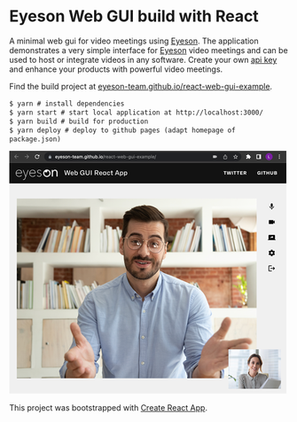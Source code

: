 
# Eyeson Web GUI build with React

A minimal web gui for video meetings using [Eyeson]. The application
demonstrates a very simple interface for [Eyeson] video meetings and can
be used to host or integrate videos in any software. Create your own [api key]
and enhance your products with powerful video meetings.

Find the build project at [eyeson-team.github.io/react-web-gui-example].

```
$ yarn # install dependencies
$ yarn start # start local application at http://localhost:3000/
$ yarn build # build for production
$ yarn deploy # deploy to github pages (adapt homepage of package.json)
```

![Screenshot Desktop](screenshot_desktop.png)

This project was bootstrapped with [Create React App].

[Eyeson]: https://eyeson.team/ "Eyeson Video Meetings"
[api key]: https://developers.eyeson.team/projects "Eyeson API Key"
[eyeson-team.github.io/react-web-gui-example]: https://eyeson-team.github.io/react-web-gui-example/
[Create React App]: https://github.com/facebookincubator/create-react-app
